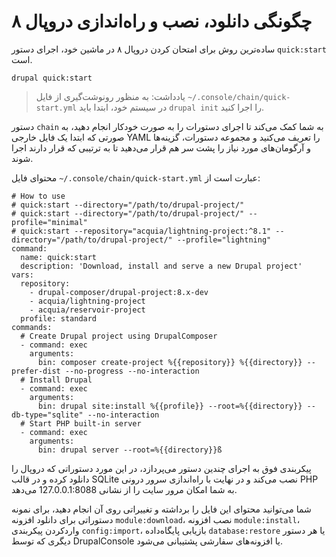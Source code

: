 # چگونگی دانلود، نصب و راه‌اندازی دروپال ۸

ساده‌ترین روش برای امتحان کردن دروپال ۸ در ماشین خود، اجرای دستور `quick:start` است.

```
drupal quick:start
```
> یادداشت: به منظور رونوشت‌گیری از فایل `~/.console/chain/quick-start.yml` در سیستم خود، ابتدا باید `drupal init` را اجرا کنید.

دستور `chain` به شما کمک می‌کند تا اجرای دستورات را به صورت خودکار انجام دهید، به صورتی که ابتدا یک فایل خارجی YAML را تعریف می‌کنید و مجموعه دستورات، گزینه‌ها و آرگومان‌های مورد نیاز را پشت سر هم قرار می‌دهید تا به ترتیبی که قرار دارند اجرا شوند.

محتوای فایل `~/.console/chain/quick-start.yml` عبارت است از:
```
# How to use
# quick:start --directory="/path/to/drupal-project/"
# quick:start --directory="/path/to/drupal-project/" --profile="minimal"
# quick:start --repository="acquia/lightning-project:^8.1" --directory="/path/to/drupal-project/" --profile="lightning"
command:
  name: quick:start
  description: 'Download, install and serve a new Drupal project'
vars:
  repository:
    - drupal-composer/drupal-project:8.x-dev
    - acquia/lightning-project
    - acquia/reservoir-project
  profile: standard
commands:
  # Create Drupal project using DrupalComposer
  - command: exec
    arguments:
      bin: composer create-project %{{repository}} %{{directory}} --prefer-dist --no-progress --no-interaction
  # Install Drupal
  - command: exec
    arguments:
      bin: drupal site:install %{{profile}} --root=%{{directory}} --db-type="sqlite" --no-interaction
  # Start PHP built-in server
  - command: exec
    arguments:
      bin: drupal server --root=%{{directory}}ß
```

پیکربندی فوق به اجرای چندین دستور می‌پردازد، در این مورد دستوراتی که دروپال را دانلود کرده و در قالب SQLite نصب می‌کند و در نهایت با راه‌اندازی سرور درونی PHP به شما امکان مرور سایت را از نشانی 127.0.0.1:8088 می‌دهد.

شما می‌توانید محتوای این فایل را برداشته و تغییراتی روی آن انجام دهید، برای نمونه دستوراتی برای دانلود افزونه `module:download`، نصب افزونه `module:install`، واردکردن پیکربندی `config:import`، بازیابی پایگاه‌داده `database:restore` یا هر دستور دیگری که توسط DrupalConsole یا افزونه‌های سفارشی پشتیبانی می‌شود.
